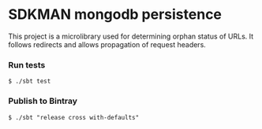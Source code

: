 # SDKMAN mongodb persistence

This project is a microlibrary used for determining orphan status of URLs. It follows redirects and allows propagation of request headers.

### Run tests

    $ ./sbt test

### Publish to Bintray

    $ ./sbt "release cross with-defaults"
